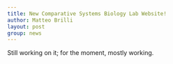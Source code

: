 ```yaml
---
title: New Comparative Systems Biology Lab Website!
author: Matteo Brilli
layout: post
group: news
---
```

Still working on it; for the moment, mostly working.